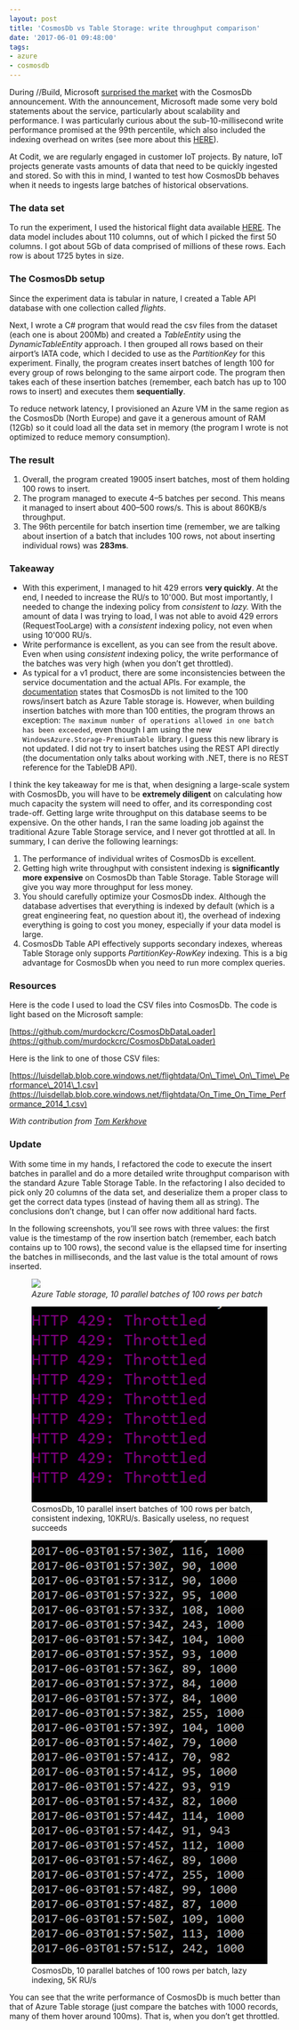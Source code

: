```yaml
---
layout: post
title: 'CosmosDb vs Table Storage: write throughput comparison'
date: '2017-06-01 09:48:00'
tags:
- azure
- cosmosdb
---
```


During //Build, Microsoft [surprised the market](https://techcrunch.com/2017/05/10/with-cosmos-db-microsoft-wants-to-build-one-database-to-rule-them-all/) with the CosmosDb announcement. With the announcement, Microsoft made some very bold statements about the service, particularly about scalability and performance. I was particularly curious about the sub-10-millisecond write performance promised at the 99th percentile, which also included the indexing overhead on writes (see more about this [HERE](https://azure.microsoft.com/en-us/blog/a-technical-overview-of-azure-cosmos-db/)).

At Codit, we are regularly engaged in customer IoT projects. By nature, IoT projects generate vasts amounts of data that need to be quickly ingested and stored. So with this in mind, I wanted to test how CosmosDb behaves when it needs to ingests large batches of historical observations.

### The data set

To run the experiment, I used the historical flight data available [HERE](https://www.transtats.bts.gov/airports.asp). The data model includes about 110 columns, out of which I picked the first 50 columns. I got about 5Gb of data comprised of millions of these rows. Each row is about 1725 bytes in size.

### The CosmosDb setup

Since the experiment data is tabular in nature, I created a Table API database with one collection called _flights_.

Next, I wrote a C# program that would read the csv files from the dataset (each one is about 200Mb) and created a _TableEntity_ using the _DynamicTableEntity_ approach. I then grouped all rows based on their airport’s IATA code, which I decided to use as the _PartitionKey_ for this experiment. Finally, the program creates insert batches of length 100 for every group of rows belonging to the same airport code. The program then takes each of these insertion batches (remember, each batch has up to 100 rows to insert) and executes them **sequentially**.

To reduce network latency, I provisioned an Azure VM in the same region as the CosmosDb (North Europe) and gave it a generous amount of RAM (12Gb) so it could load all the data set in memory (the program I wrote is not optimized to reduce memory consumption).

### The result

1. Overall, the program created 19005 insert batches, most of them holding 100 rows to insert.
2. The program managed to execute 4–5 batches per second. This means it managed to insert about 400–500 rows/s. This is about 860KB/s throughput.
3. The 96th percentile for batch insertion time (remember, we are talking about insertion of a batch that includes 100 rows, not about inserting individual rows) was **283ms**.

### Takeaway

- With this experiment, I managed to hit 429 errors **very quickly**. At the end, I needed to increase the RU/s to 10'000. But most importantly, I needed to change the indexing policy from _consistent_ to _lazy._ With the amount of data I was trying to load, I was not able to avoid 429 errors (RequestTooLarge) with a _consistent_ indexing policy, not even when using 10'000 RU/s.
- Write performance is excellent, as you can see from the result above. Even when using _consistent_ indexing policy, the write performance of the batches was very high (when you don’t get throttled).
- As typical for a v1 product, there are some inconsistencies between the service documentation and the actual APIs. For example, the [documentation](https://docs.microsoft.com/en-us/azure/cosmos-db/tutorial-develop-table-dotnet#insert-a-batch-of-entities) states that CosmosDb is not limited to the 100 rows/insert batch as Azure Table storage is. However, when building insertion batches with more than 100 entities, the program throws an exception: `The maximum number of operations allowed in one batch has been exceeded`, even though I am using the new `WindowsAzure.Storage-PremiumTable `library. I guess this new library is not updated. I did not try to insert batches using the REST API directly (the documentation only talks about working with .NET, there is no REST reference for the TableDB API).

I think the key takeaway for me is that, when designing a large-scale system with CosmosDb, you will have to be **extremely diligent** on calculating how much capacity the system will need to offer, and its corresponding cost trade-off. Getting large write throughput on this database seems to be expensive. On the other hands, I ran the same loading job against the traditional Azure Table Storage service, and I never got throttled at all. In summary, I can derive the following learnings:

1. The performance of individual writes of CosmosDb is excellent.
2. Getting high write throughput with consistent indexing is **significantly more expensive** on CosmosDb than Table Storage. Table Storage will give you way more throughput for less money.
3. You should carefully optimize your CosmosDb index. Although the database advertises that everything is indexed by default (which is a great engineering feat, no question about it), the overhead of indexing everything is going to cost you money, especially if your data model is large.
4. CosmosDb Table API effectively supports secondary indexes, whereas Table Storage only supports _PartitionKey-RowKey_ indexing. This is a big advantage for CosmosDb when you need to run more complex queries.

### Resources

Here is the code I used to load the CSV files into CosmosDb. The code is light based on the Microsoft sample:

[https://github.com/murdockcrc/CosmosDbDataLoader](https://github.com/murdockcrc/CosmosDbDataLoader)

Here is the link to one of those CSV files:

[https://luisdellab.blob.core.windows.net/flightdata/On\_Time\_On\_Time\_Performance\_2014\_1.csv](https://luisdellab.blob.core.windows.net/flightdata/On_Time_On_Time_Performance_2014_1.csv)

_With contribution from_ [_Tom Kerkhove_](https://twitter.com/TomKerkhove)

### Update

With some time in my hands, I refactored the code to execute the insert batches in parallel and do a more detailed write throughput comparison with the standard Azure Table Storage Table. In the refactoring I also decided to pick only 20 columns of the data set, and deserialize them a proper class to get the correct data types (instead of having them all as string). The conclusions don’t change, but I can offer now additional hard facts.

In the following screenshots, you’ll see rows with three values: the first value is the timestamp of the row insertion batch (remember, each batch contains up to 100 rows), the second value is the ellapsed time for inserting the batches in milliseconds, and the last value is the total amount of rows inserted.

<figure class="kg-card kg-image-card kg-card-hascaption"><img src="https://cdn-images-1.medium.com/max/1600/1*SRD6Za3gENAJTUwKIeVlQg.png" class="kg-image"><figcaption><em>Azure Table storage, 10 parallel batches of 100 rows per batch</em></figcaption></figure><figure class="kg-card kg-image-card kg-card-hascaption"><img src="/content/images/2019/04/image-1.png" class="kg-image"><figcaption>CosmosDb, 10 parallel insert batches of 100 rows per batch, consistent indexing, 10KRU/s. Basically useless, no request succeeds</figcaption></figure><figure class="kg-card kg-image-card kg-card-hascaption"><img src="/content/images/2019/04/image-2.png" class="kg-image"><figcaption>CosmosDb, 10 parallel batches of 100 rows per batch, lazy indexing, 5K RU/s</figcaption></figure>

You can see that the write performance of CosmosDb is much better than that of Azure Table storage (just compare the batches with 1000 records, many of them hover around 100ms). That is, when you don’t get throttled.

